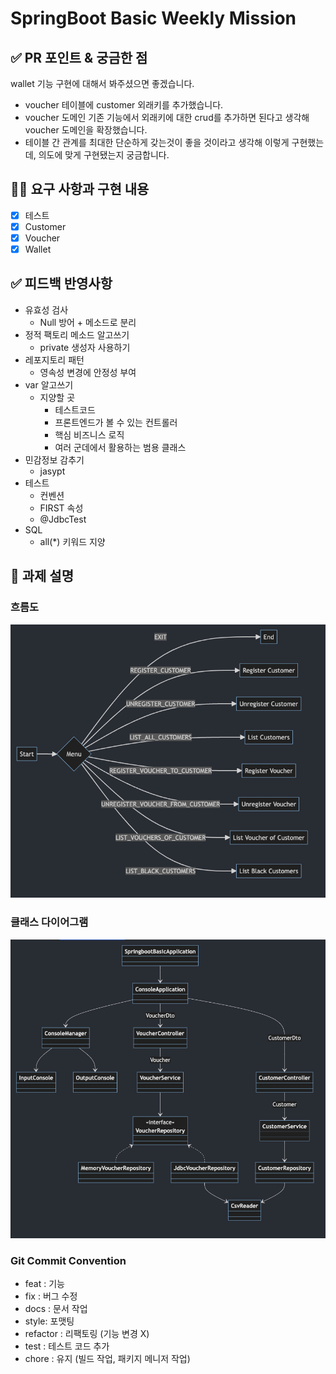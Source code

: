 # SpringBoot Basic Weekly Mission


## ✅ PR 포인트 & 궁금한 점 <!-- 리뷰어 분들이 집중적으로 보셨으면 하는 내용을 적어주세요 -->
wallet 기능 구현에 대해서 봐주셨으면 좋겠습니다.

- voucher 테이블에 customer 외래키를 추가했습니다.
- voucher 도메인 기존 기능에서 외래키에 대한 crud를 추가하면 된다고 생각해 voucher 도메인을 확장했습니다.
- 테이블 간 관계를 최대한 단순하게 갖는것이 좋을 것이라고 생각해 이렇게 구현했는데, 의도에 맞게 구현됐는지 궁금합니다.

## 👩‍💻 요구 사항과 구현 내용 <!-- 기능을 Commit 별로 잘개 쪼개고, Commit 별로 설명해주세요 -->
- [x] 테스트
- [x] Customer
- [x] Voucher
- [x] Wallet

## ✅ 피드백 반영사항  <!-- 지난 코드리뷰에서 고친 사항을 적어주세요. 재PR 시에만 사용해 주세요! (재PR 아닌 경우 삭제) -->
- 유효성 검사
  - Null 방어 + 메소드로 분리
- 정적 팩토리 메소드 알고쓰기
  - private 생성자 사용하기
- 레포지토리 패턴
  - 영속성 변경에 안정성 부여
- var 알고쓰기
  - 지양할 곳
    - 테스트코드
    - 프론트엔드가 볼 수 있는 컨트롤러
    - 핵심 비즈니스 로직
    - 여러 군데에서 활용하는 범용 클래스
- 민감정보 감추기
  - jasypt
- 테스트
  - 컨벤션
  - FIRST 속성
  - @JdbcTest
- SQL
  - all(*) 키워드 지양


## 📌 과제 설명 <!-- 어떤 걸 만들었는지 대략적으로 설명해주세요 -->

### 흐름도
![img_2.png](flowchar.png)

### 클래스 다이어그램
![img.png](classdiagram.png)

### Git Commit Convention
* feat : 기능
* fix  : 버그 수정
* docs : 문서 작업
* style: 포맷팅
* refactor : 리팩토링 (기능 변경 X)
* test : 테스트 코드 추가
* chore : 유지 (빌드 작업, 패키지 메니저 작업)